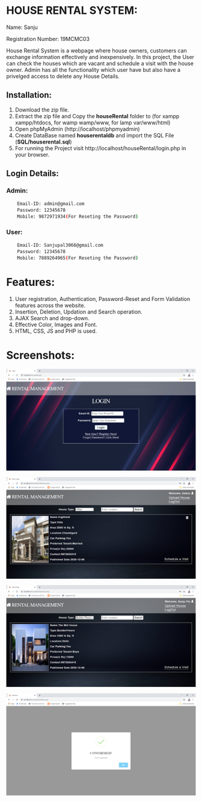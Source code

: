 # HOUSE RENTAL SYSTEM:
Name: Sanju

Registration Number: 19MCMC03

House Rental System is a webpage where house owners, customers can exchange information effectively and inexpensively.
In this project, the User can check the houses which are vacant and schedule a visit with the house owner.
Admin has all the functionality which user have but also have a privelged access to delete any House Details.

## Installation:
1. Download the zip file.
2. Extract the zip file and Copy the **houseRental** folder to (for xampp xampp/htdocs, for wamp wamp/www, for lamp var/www/html)
3. Open phpMyAdmin (http://localhost/phpmyadmin)
4. Create DataBase named **houserentaldb** and import the SQL File (**SQL/houserental.sql**)
5. For running the Project visit http://localhost/houseRental/login.php in your browser.

## Login Details:
### Admin:
```bash
	Email-ID: admin@gmail.com
	Password: 12345678
	Mobile: 9872971934(For Reseting the Password)
```
### User:
```bash
	Email-ID: Sanjupal3066@gmail.com
	Password: 12345678
	Mobile: 7889264965(For Reseting the Password)
```
	
# Features:
1. User registration, Authentication, Password-Reset and Form Validation features across the website.
2. Insertion, Deletion, Updation and Search operation.
3. AJAX Search and drop-down.
4. Effective Color, Images and Font.
5. HTML, CSS, JS and PHP is used.

# Screenshots:

![login](https://raw.githubusercontent.com/Sanjupal3066/IT_Project/main/login.PNG)

![Admin](https://raw.githubusercontent.com/Sanjupal3066/IT_Project/main/admin.PNG)

![User](https://raw.githubusercontent.com/Sanjupal3066/IT_Project/main/user.PNG)

![Alert](https://raw.githubusercontent.com/Sanjupal3066/IT_Project/main/Alert.PNG)
